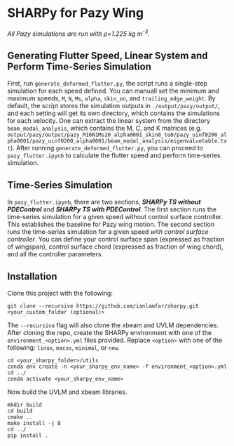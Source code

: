 # SHARPy for Pazy Wing
*All Pazy simulations are run with ρ=1.225 kg m<sup>-3</sup>.*

## Generating Flutter Speed, Linear System and Perform Time-Series Simulation
First, run `generate_deformed_flutter.py`, the script runs a single-step simulation for each speed defined. You can manuall set the minimum and maximum speeds, `M`, `N`, `Ms`, `alpha`, `skin_on`, and `trailing_edge_weight`. By default, the script stores the simulation outputs in `./output/pazy/output/`, and each setting will get its own directory, which contains the simulations for each velocity. One can extract the linear system from the directory `beam_modal_analysis`, which contains the M, C, and K matrices (e.g. `output/pazy/output/pazy_M16N1Ms20_alpha0001_skin0_te0/pazy_uinf0200_alpha0001/pazy_uinf0200_alpha0001/beam_modal_analysis/eigenvaluetable.txt`). After running `generate_deformed_flutter.py`, you can proceed to `pazy_flutter.ipynb` to calculate the flutter speed and perform time-series simulation.

## Time-Series Simulation
In `pazy_flutter.ipynb`, there are two sections, ***SHARPy TS without PDEControl*** and ***SHARPy TS with PDEControl***. The first section runs the time-series simulation for a given speed without control surface controller. This establishes the baseline for Pazy wing motion. The second section runs the time-series simulation for a given speed *with control surface controller*. You can define your control surface span (expressed as fraction of wingspan), control surface chord (expressed as fraction of wing chord), and all the controller parameters.

## Installation
Clone this project with the following:
```
git clone --recursive https://github.com/ianlamfar/sharpy.git <your_custom_folder (optional)>
```
The `--recursive` flag will also clone the xbeam and UVLM dependencies.
After cloning the repo, create the SHARPy environment with one of the `environment_<option>.yml` files provided. Replace `<option>` with one of the following: `linux`, `macos`, `minimal`, or `new`.
```
cd <your_sharpy_folder>/utils
conda env create -n <your_sharpy_env_name> -f environment_<option>.yml
cd ../
conda activate <your_sharpy_env_name>
```
Now build the UVLM and xbeam libraries.
```
mkdir build
cd build
cmake ..
make install -j 8
cd ../
pip install .
```